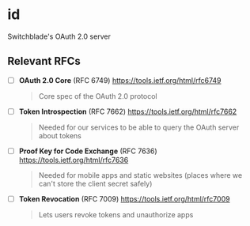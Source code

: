# id

Switchblade's OAuth 2.0 server

## Relevant RFCs

- [ ] **OAuth 2.0 Core** (RFC 6749) https://tools.ietf.org/html/rfc6749
  > Core spec of the OAuth 2.0 protocol
- [ ] **Token Introspection** (RFC 7662) https://tools.ietf.org/html/rfc7662
  > Needed for our services to be able to query the OAuth server about tokens
- [ ] **Proof Key for Code Exchange** (RFC 7636) https://tools.ietf.org/html/rfc7636
  > Needed for mobile apps and static websites (places where we can't store the client secret safely)
- [ ] **Token Revocation** (RFC 7009) https://tools.ietf.org/html/rfc7009
  > Lets users revoke tokens and unauthorize apps